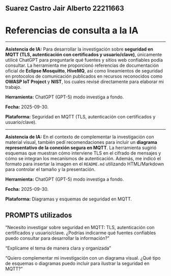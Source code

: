 ## Suarez Castro Jair Alberto 22211663
# Referencias de consulta a la IA
---

**Asistencia de IA:** Para desarrollar la investigación sobre **seguridad en MQTT (TLS, autenticación con certificados y usuario/clave)**, únicamente utilicé ChatGPT para preguntarle qué fuentes y sitios web confiables podía consultar. La herramienta me proporcionó referencias de documentación oficial de **Eclipse Mosquitto**, **HiveMQ**, así como lineamientos de seguridad en protocolos de comunicación publicados en recursos reconocidos como **OWASP IoT Project** y **NIST**, los cuales revisé directamente para elaborar mi trabajo.

**Herramienta:** ChatGPT (GPT-5) modo investiga a fondo.

**Fecha:** 2025-09-30.

**Plataforma:** Seguridad en MQTT (TLS, autenticación con certificados y usuario/clave).

---

**Asistencia de IA:** En el contexto de complementar la investigación con material visual, también pedí recomendaciones para incluir un **diagrama representativo de la conexión segura en MQTT**. La herramienta sugirió esquemas que muestran cómo interviene TLS en el cifrado de mensajes y cómo se integran los mecanismos de autenticación. Además, me indicó el formato para insertar la imagen en el `README.md` utilizando HTML/Markdown para controlar el tamaño y la presentación.

**Herramienta:** ChatGPT (GPT-5) modo investiga a fondo.

**Fecha:** 2025-09-30.

**Plataforma:** Diagramas y esquemas de seguridad en MQTT.

## PROMPTS utilizados

“Necesito investigar sobre seguridad en MQTT: TLS, autenticación con certificados y usuario/clave. ¿Podrías indicarme qué fuentes confiables puedo consultar para desarrollar la información?”

“Explícame el tema de manera clara y organizada”

“Quiero complementar mi investigación con un diagrama visual. ¿Qué tipo de esquemas o diagramas puedo incluir para ilustrar la seguridad en MQTT?”

